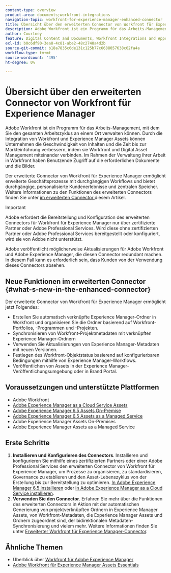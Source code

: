 ```yaml
---
content-type: overview
product-area: documents;workfront-integrations
navigation-topic: workfront-for-experience-manager-enhanced-connector
title: Übersicht über den erweiterten Connector von Workfront für Experience Manager
description: Adobe Workfront ist ein Programm für das Arbeits-Management, mit dem Sie den gesamten Arbeitszyklus an einem Ort verwalten können. Durch die Integration von Workfront und Experience Manager Assets können Unternehmen die Geschwindigkeit von Inhalten und die Zeit bis zur Markteinführung verbessern, indem sie Workfront und Digital Asset Management miteinander verbinden. Im Rahmen der Verwaltung ihrer Arbeit in Workfront haben Benutzende Zugriff auf die erforderlichen Dokumente und die Bilder.
author: Courtney
feature: Digital Content and Documents, Workfront Integrations and Apps
exl-id: b0c6df90-3ea8-4c81-abe2-48c2748a4d2b
source-git-commit: b18a7835c6de131c125b77c6688057638c62fa4a
workflow-type: tm+mt
source-wordcount: '495'
ht-degree: 0%

---
```


# Übersicht über den erweiterten Connector von Workfront für Experience Manager

<!-- Audited: 01/2024 -->

Adobe Workfront ist ein Programm für das Arbeits-Management, mit dem Sie den gesamten Arbeitszyklus an einem Ort verwalten können. Durch die Integration von Workfront und Experience Manager Assets können Unternehmen die Geschwindigkeit von Inhalten und die Zeit bis zur Markteinführung verbessern, indem sie Workfront und Digital Asset Management miteinander verbinden. Im Rahmen der Verwaltung ihrer Arbeit in Workfront haben Benutzende Zugriff auf die erforderlichen Dokumente und die Bilder.

Der erweiterte Connector von Workfront für Experience Manager ermöglicht erweiterte Geschäftsprozesse mit durchgängigen Workflows und bietet durchgängige, personalisierte Kundenerlebnisse und zentralen Speicher. Weitere Informationen zu den Funktionen des erweiterten Connectors finden Sie unter [ im erweiterten Connector ](#what-s-new-in-the-enhanced-connector) diesem Artikel.

>[!IMPORTANT]
>
>Adobe erfordert die Bereitstellung und Konfiguration des erweiterten Connectors für Workfront für Experience Manager nur über zertifizierte Partner oder Adobe Professional Services. Wird diese ohne zertifizierten Partner oder Adobe Professional Services bereitgestellt oder konfiguriert, wird sie von Adobe nicht unterstützt.
>
>Adobe veröffentlicht möglicherweise Aktualisierungen für Adobe Workfront und Adobe Experience Manager, die diesen Connector redundant machen. In diesem Fall kann es erforderlich sein, dass Kunden von der Verwendung dieses Connectors absehen.

## Neue Funktionen im erweiterten Connector {#what-s-new-in-the-enhanced-connector}

Der erweiterte Connector von Workfront für Experience Manager ermöglicht jetzt Folgendes:

* Erstellen Sie automatisch verknüpfte Experience Manager-Ordner in Workfront und organisieren Sie die Ordner basierend auf Workfront-Portfolios, -Programmen und -Projekten.
* Synchronisieren von Workfront-Projektmetadaten mit verknüpften Experience Manager-Ordnern
* Verwenden Sie Aktualisierungen von Experience Manager-Metadaten mit neuen Versionen.
* Festlegen des Workfront-Objektstatus basierend auf konfigurierbaren Bedingungen mithilfe von Experience Manager-Workflows.
* Veröffentlichen von Assets in der Experience Manager-Veröffentlichungsumgebung oder in Brand Portal.

## Voraussetzungen und unterstützte Plattformen

* Adobe Workfront
* [Adobe Experience Manager as a Cloud Service Assets](https://helpx.adobe.com/de/legal/product-descriptions/adobe-experience-manager-cloud-service.html)
* [Adobe Experience Manager 6.5 Assets On-Premise](https://helpx.adobe.com/de/legal/product-descriptions/adobe-experience-manager-on-premise.html)
* [Adobe Experience Manager 6.5 Assets as a Managed Service](https://helpx.adobe.com/de/legal/product-descriptions/adobe-experience-manager-managed-services.html)
* Adobe Experience Manager Assets On-Premises
* Adobe Experience Manager Assets as a Managed Service

## Erste Schritte

1. **Installieren und Konfigurieren des Connectors**. Installieren und konfigurieren Sie mithilfe eines zertifizierten Partners oder einer Adobe Professional Services den erweiterten Connector von Workfront für Experience Manager, um Prozesse zu organisieren, zu standardisieren, Governance zu etablieren und den Asset-Lebenszyklus von der Erstellung bis zur Bereitstellung zu optimieren. [In Adobe Experience Manager 6.5 installieren](https://experienceleague.adobe.com/de/docs/experience-manager-65/content/assets/integrations/workfront-integrations) oder [in Adobe Experience Manager as a Cloud Service installieren](https://experienceleague.adobe.com/de/docs/experience-manager-cloud-service/content/assets/integrations/workfront-connector-install).
1. **Verwenden Sie den Connector**. Erfahren Sie mehr über die Funktionen des erweiterten Connectors in Aktion mit der automatischen Generierung von projektverknüpften Ordnern in Experience Manager Assets, von Workfront-Metadaten, die Experience Manager Assets und Ordnern zugeordnet sind, der bidirektionalen Metadaten-Synchronisierung und vielem mehr. Weitere Informationen finden Sie unter [Erweiterter Workfront für Experience Manager-Connector](../../../documents/workfront-and-experience-manager-integrations/workfront-for-experience-manager-enhanced-connector/workfront-for-aem-enhanced-connector.md).

## Ähnliche Themen

* Überblick über [Workfront für Adobe Experience Manager](https://business.adobe.com/products/workfront/aem-integration.html)
* [Adobe Workfront für Experience Manager Assets Essentials](../../../documents/adobe-workfront-for-experience-manager-assets-essentials/workfront-for-aem-asset-essentials.md)
